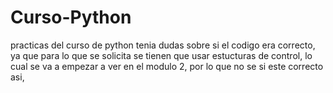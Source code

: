 # Curso-Python
practicas del curso de python
tenia dudas sobre si el codigo era correcto, ya que para lo que se solicita se tienen que usar estucturas de control, lo cual se va a empezar a ver en el modulo 2, por lo que no se si este correcto asi, 
